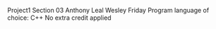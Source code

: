 Project1 Section 03
Anthony Leal
Wesley Friday
Program language of choice: C++
No extra credit applied
